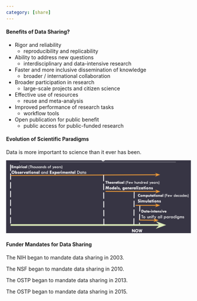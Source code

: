 ```yaml
---
category: [share]
---
```


#### Benefits of Data Sharing?

- Rigor and reliability
    - reproducibility and replicability
- Ability to address new questions
    - interdisciplinary and data-intensive research
- Faster and more inclusive dissemination of knowledge
    - broader / international collaboration
- Broader participation in research
    - large-scale projects and citizen science
- Effective use of resources 
    - reuse and meta-analysis
- Improved performance of research tasks
    - workflow tools 
- Open publication for public benefit
    - public access for public-funded research

#### Evolution of Scientific Paradigms

Data is more important to science than it ever has been.

![1]

#### Funder Mandates for Data Sharing

The NIH began to mandate data sharing in 2003.

The NSF began to mandate data sharing in 2010.

The OSTP began to mandate data sharing in 2013.

The OSTP began to mandate data sharing in 2015.



[1]:/img/scipar.png